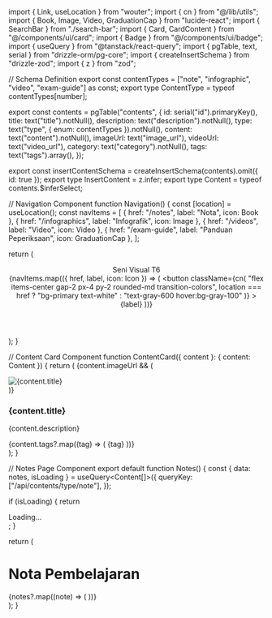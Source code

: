 import { Link, useLocation } from "wouter";
import { cn } from "@/lib/utils";
import { Book, Image, Video, GraduationCap } from "lucide-react";
import { SearchBar } from "./search-bar";
import { Card, CardContent } from "@/components/ui/card";
import { Badge } from "@/components/ui/badge";
import { useQuery } from "@tanstack/react-query";
import { pgTable, text, serial } from "drizzle-orm/pg-core";
import { createInsertSchema } from "drizzle-zod";
import { z } from "zod";

// Schema Definition
export const contentTypes = ["note", "infographic", "video", "exam-guide"] as const;
export type ContentType = typeof contentTypes[number];

export const contents = pgTable("contents", {
  id: serial("id").primaryKey(),
  title: text("title").notNull(),
  description: text("description").notNull(),
  type: text("type", { enum: contentTypes }).notNull(),
  content: text("content").notNull(),
  imageUrl: text("image_url"),
  videoUrl: text("video_url"),
  category: text("category").notNull(),
  tags: text("tags").array(),
});

export const insertContentSchema = createInsertSchema(contents).omit({ id: true });
export type InsertContent = z.infer<typeof insertContentSchema>;
export type Content = typeof contents.$inferSelect;

// Navigation Component
function Navigation() {
  const [location] = useLocation();
  const navItems = [
    { href: "/notes", label: "Nota", icon: Book },
    { href: "/infographics", label: "Infografik", icon: Image },
    { href: "/videos", label: "Video", icon: Video },
    { href: "/exam-guide", label: "Panduan Peperiksaan", icon: GraduationCap },
  ];

  return (
    <header className="bg-white border-b sticky top-0 z-50">
      <div className="container mx-auto flex flex-col py-4">
        <div className="flex items-center justify-between mb-4">
          <Link href="/">
            <a className="text-2xl font-bold text-primary hover:text-primary/90">Seni Visual T6</a>
          </Link>
          <SearchBar className="w-96" />
        </div>
        <nav className="flex justify-start space-x-1">
          {navItems.map(({ href, label, icon: Icon }) => (
            <Link key={href} href={href}>
              <a>
                <button
                  className={cn(
                    "flex items-center gap-2 px-4 py-2 rounded-md transition-colors",
                    location === href ? "bg-primary text-white" : "text-gray-600 hover:bg-gray-100"
                  )}
                >
                  <Icon className="h-4 w-4" />
                  <span>{label}</span>
                </button>
              </a>
            </Link>
          ))}
        </nav>
      </div>
    </header>
  );
}

// Content Card Component
function ContentCard({ content }: { content: Content }) {
  return (
    <Card className="overflow-hidden hover:shadow-lg transition-shadow">
      {content.imageUrl && (
        <div className="relative aspect-[4/3] w-full overflow-hidden">
          <img
            src={content.imageUrl}
            alt={content.title}
            className="w-full h-full object-cover transition-transform hover:scale-105"
          />
        </div>
      )}
      <CardContent className="p-4">
        <h3 className="font-semibold text-lg mb-2">{content.title}</h3>
        <p className="text-sm text-muted-foreground mb-3 line-clamp-2">{content.description}</p>
        <div className="flex gap-2 flex-wrap">
          {content.tags?.map((tag) => (
            <Badge key={tag} variant="outline" className="text-xs">{tag}</Badge>
          ))}
        </div>
      </CardContent>
    </Card>
  );
}

// Notes Page Component
export default function Notes() {
  const { data: notes, isLoading } = useQuery<Content[]>({
    queryKey: ["/api/contents/type/note"],
  });

  if (isLoading) {
    return <div>Loading...</div>;
  }

  return (
    <div className="container mx-auto px-4 py-8">
      <h1 className="text-3xl font-bold mb-6">Nota Pembelajaran</h1>
      <div className="grid grid-cols-1 md:grid-cols-2 lg:grid-cols-3 gap-6">
        {notes?.map((note) => (
          <ContentCard key={note.id} content={note} />
        ))}
      </div>
    </div>
  );
}
